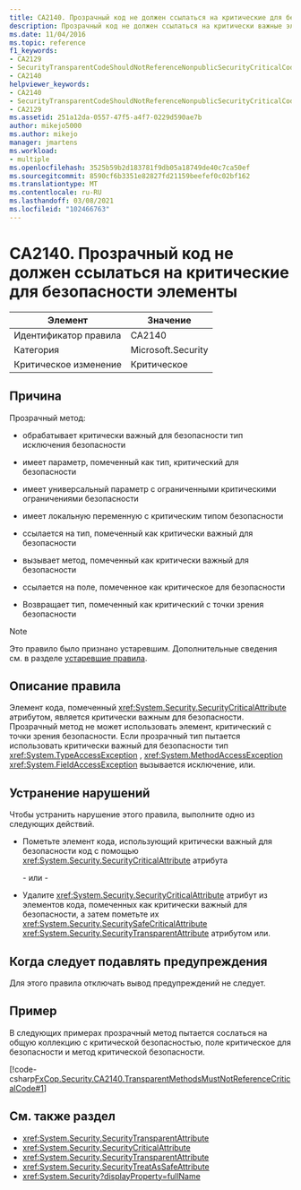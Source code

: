 ```yaml
---
title: CA2140. Прозрачный код не должен ссылаться на критические для безопасности элементы
description: Прозрачный код не должен ссылаться на критически важные элементы безопасности.
ms.date: 11/04/2016
ms.topic: reference
f1_keywords:
- CA2129
- SecurityTransparentCodeShouldNotReferenceNonpublicSecurityCriticalCode
- CA2140
helpviewer_keywords:
- CA2140
- SecurityTransparentCodeShouldNotReferenceNonpublicSecurityCriticalCode
- CA2129
ms.assetid: 251a12da-0557-47f5-a4f7-0229d590ae7b
author: mikejo5000
ms.author: mikejo
manager: jmartens
ms.workload:
- multiple
ms.openlocfilehash: 3525b59b2d183781f9db05a18749de40c7ca50ef
ms.sourcegitcommit: 8590cf6b3351e82827fd21159beefef0c02bf162
ms.translationtype: MT
ms.contentlocale: ru-RU
ms.lasthandoff: 03/08/2021
ms.locfileid: "102466763"
---
```

# <a name="ca2140-transparent-code-must-not-reference-security-critical-items"></a>CA2140. Прозрачный код не должен ссылаться на критические для безопасности элементы

|Элемент|Значение|
|-|-|
|Идентификатор правила|CA2140|
|Категория|Microsoft.Security|
|Критическое изменение|Критическое|

## <a name="cause"></a>Причина
Прозрачный метод:

- обрабатывает критически важный для безопасности тип исключения безопасности

- имеет параметр, помеченный как тип, критический для безопасности

- имеет универсальный параметр с ограниченными критическими ограничениями безопасности

- имеет локальную переменную с критическим типом безопасности

- ссылается на тип, помеченный как критически важный для безопасности

- вызывает метод, помеченный как критически важный для безопасности

- ссылается на поле, помеченное как критическое для безопасности

- Возвращает тип, помеченный как критический с точки зрения безопасности

> [!NOTE]
> Это правило было признано устаревшим. Дополнительные сведения см. в разделе [устаревшие правила](fxcop-unported-deprecated-rules.md).

## <a name="rule-description"></a>Описание правила

Элемент кода, помеченный <xref:System.Security.SecurityCriticalAttribute> атрибутом, является критически важным для безопасности. Прозрачный метод не может использовать элемент, критический с точки зрения безопасности. Если прозрачный тип пытается использовать критически важный для безопасности тип <xref:System.TypeAccessException> , <xref:System.MethodAccessException> <xref:System.FieldAccessException> вызывается исключение, или.

## <a name="how-to-fix-violations"></a>Устранение нарушений

Чтобы устранить нарушение этого правила, выполните одно из следующих действий.

- Пометьте элемент кода, использующий критически важный для безопасности код с помощью <xref:System.Security.SecurityCriticalAttribute> атрибута

     \- или -

- Удалите <xref:System.Security.SecurityCriticalAttribute> атрибут из элементов кода, помеченных как критически важный для безопасности, а затем пометьте их <xref:System.Security.SecuritySafeCriticalAttribute> <xref:System.Security.SecurityTransparentAttribute> атрибутом или.

## <a name="when-to-suppress-warnings"></a>Когда следует подавлять предупреждения

Для этого правила отключать вывод предупреждений не следует.

## <a name="example"></a>Пример

В следующих примерах прозрачный метод пытается сослаться на общую коллекцию с критической безопасностью, поле критическое для безопасности и метод критической безопасности.

[!code-csharp[FxCop.Security.CA2140.TransparentMethodsMustNotReferenceCriticalCode#1](../code-quality/codesnippet/CSharp/ca2140-transparent-code-must-not-reference-security-critical-items_1.cs)]

## <a name="see-also"></a>См. также раздел

- <xref:System.Security.SecurityTransparentAttribute>
- <xref:System.Security.SecurityCriticalAttribute>
- <xref:System.Security.SecurityTransparentAttribute>
- <xref:System.Security.SecurityTreatAsSafeAttribute>
- <xref:System.Security?displayProperty=fullName>
